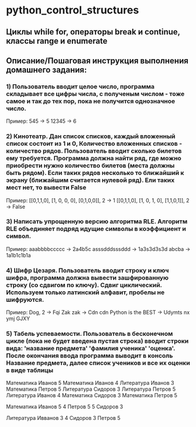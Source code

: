 # python_control_structures
## Циклы while for, операторы break и continue, классы range и enumerate

## Описание/Пошаговая инструкция выполнения домашнего задания:
### 1) Пользователь вводит целое число, программа складывает все цифры числа, с полученым числом - тоже самое и так до тех пор, пока не получится однозначное число.
Пример:
545 -> 5
12345 -> 6
### 2) Кинотеатр. Дан список списков, каждый вложенный список состоит из 1 и 0, Количество вложенных списков - количество рядов. Пользователь вводит сколько билетов ему требуется. Программа должна найти ряд, где можно приобрести нужно количество билетов (места должны быть рядом). Если таких рядов несколько то ближайший к экрану (ближайшим считается нулевой ряд). Ели таких мест нет, то вывести False
Пример:
[[0,1,1,0], [1, 0, 0, 0], [0,1,0,0]], 2 -> 1
[[0,1,1,0], [1, 0, 1, 0], [1,1,0,1]], 2 -> False
### 3) Написать упрощенную версию алгоритма RLE. Алгоритм RLE объединяет подряд идущие символы в коэффициент и символ.
Пример:
aaabbbbccccc -> 2a4b5c
asssdddsssddd -> 1a3s3d3s3d
abcba -> 1a1b1c1b1a
### 4) Шифр Цезаря. Пользователь вводит строку и ключ шифра, программа должна вывести зашфированную строку (со сдвигом по ключу). Сдвиг циклический. Используем только латинский алфавит, пробелы не шифруются.
Пример:
Dog, 2 -> Fqi
Zak zak -> Cdn cdn
Python is the BEST -> Udymts nx ymj GJXY
### 5) Табель успеваемости. Пользователь в бесконечном цикле (пока не будет введена пустая строка) вводит строки вида: 'название предмета' 'фамилия ученика' 'оценка'. После окончания ввода программа выводит в консоль Название предмета, далее список учеников и все их оценки в виде таблицы

Математика Иванов 5
Математика Иванов 4
Литература Иванов 3
Математика Петров 5
Литература Сидоров 3
Литература Петров 5
Литература Иванов 4
Математика Сидоров 3
Математика Петров 5

Математика
Иванов 5 4
Петров 5 5
Сидоров 3

Литература
Ивванов 3 4
Сидоров 3
Петров 5
